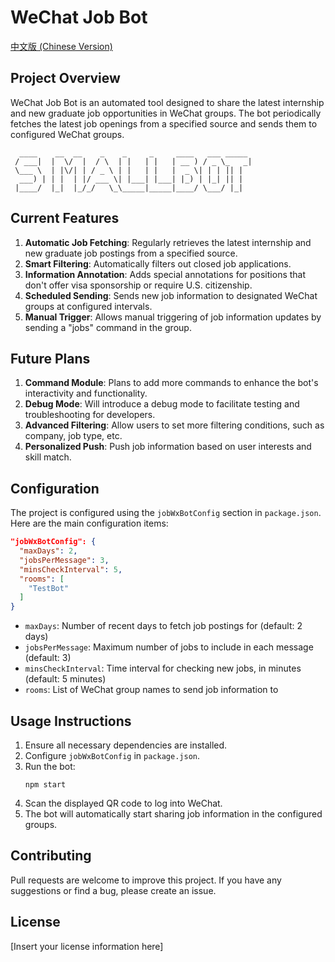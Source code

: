 # WeChat Job Bot

[中文版 (Chinese Version)](./README_CN.md)

## Project Overview

WeChat Job Bot is an automated tool designed to share the latest internship and new graduate job opportunities in WeChat groups. The bot periodically fetches the latest job openings from a specified source and sends them to configured WeChat groups.

```
  ____    __  __    _    _     _     ____   ___ _____
 / ___|  |  \/  |  / \  | |   | |   | __ ) / _ \_   _|
 \___ \  | |\/| | / _ \ | |   | |   |  _ \| | | || |
  ___) | | |  | |/ ___ \| |___| |___| |_) | |_| || |
 |____/  |_|  |_/_/   \_\_____|_____|____/ \___/ |_|
```

## Current Features

1. **Automatic Job Fetching**: Regularly retrieves the latest internship and new graduate job postings from a specified source.
2. **Smart Filtering**: Automatically filters out closed job applications.
3. **Information Annotation**: Adds special annotations for positions that don't offer visa sponsorship or require U.S. citizenship.
4. **Scheduled Sending**: Sends new job information to designated WeChat groups at configured intervals.
5. **Manual Trigger**: Allows manual triggering of job information updates by sending a "jobs" command in the group.

## Future Plans

1. **Command Module**: Plans to add more commands to enhance the bot's interactivity and functionality.
2. **Debug Mode**: Will introduce a debug mode to facilitate testing and troubleshooting for developers.
3. **Advanced Filtering**: Allow users to set more filtering conditions, such as company, job type, etc.
4. **Personalized Push**: Push job information based on user interests and skill match.

## Configuration

The project is configured using the `jobWxBotConfig` section in `package.json`. Here are the main configuration items:

```json
"jobWxBotConfig": {
  "maxDays": 2,
  "jobsPerMessage": 3,
  "minsCheckInterval": 5,
  "rooms": [
    "TestBot"
  ]
}
```

- `maxDays`: Number of recent days to fetch job postings for (default: 2 days)
- `jobsPerMessage`: Maximum number of jobs to include in each message (default: 3)
- `minsCheckInterval`: Time interval for checking new jobs, in minutes (default: 5 minutes)
- `rooms`: List of WeChat group names to send job information to

## Usage Instructions

1. Ensure all necessary dependencies are installed.
2. Configure `jobWxBotConfig` in `package.json`.
3. Run the bot:
   ```
   npm start
   ```
4. Scan the displayed QR code to log into WeChat.
5. The bot will automatically start sharing job information in the configured groups.

## Contributing

Pull requests are welcome to improve this project. If you have any suggestions or find a bug, please create an issue.

## License

[Insert your license information here]
